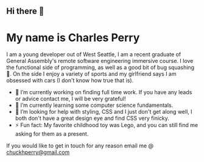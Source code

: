 ## Hi there 👋
# My name is Charles Perry 
  I am a young developer out of West Seattle, I am a recent graduate of General Assembly's remote software engineering immersive course. I love the functional side of programming, as well as a good bit of bug squashing 🦟. On the side I enjoy a variety of sports and my girlfriend says I am obsessed with cars (I don't know how true that is).

- 🔭 I’m currently working on finding full time work. If you have any leads or advice contact me, I will be very grateful!
- 🌱 I’m currently learning some computer science fundamentals.
- 🤔 I’m looking for help with styling, CSS and I just don't get along well, I both don't have a great design eye and find CSS very finicky.
- ⚡ Fun fact: My favorite childhood toy was Lego, and you can still find me asking for them as a present.

If you would like to get in touch for any reason email me @ chuckhperry@gmail.com
